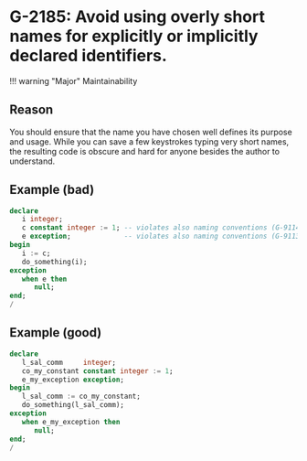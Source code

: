 # G-2185: Avoid using overly short names for explicitly or implicitly declared identifiers. 

!!! warning "Major"
    Maintainability

## Reason

You should ensure that the name you have chosen well defines its purpose and usage. While you can save a few keystrokes typing very short names, the resulting code is obscure and hard for anyone besides the author to understand.

## Example (bad)

``` sql hl_lines="2-4"
declare
   i integer;
   c constant integer := 1; -- violates also naming conventions (G-9114)
   e exception;             -- violates also naming conventions (G-9113)
begin
   i := c;
   do_something(i);
exception
   when e then
      null;
end;
/
```

## Example (good)

``` sql hl_lines="2-4"
declare
   l_sal_comm     integer;
   co_my_constant constant integer := 1;
   e_my_exception exception;
begin
   l_sal_comm := co_my_constant;
   do_something(l_sal_comm);
exception
   when e_my_exception then
      null;
end;
/
```